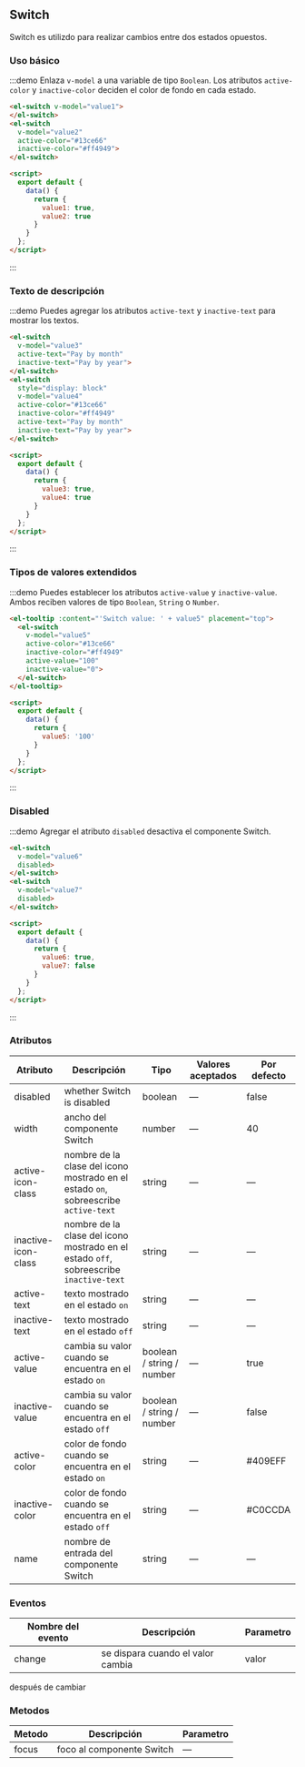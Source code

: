 <style>
  .demo-box.demo-switch {
    .el-switch {
      margin: 20px 20px 20px 0;
    }
  }
</style>

<script>
  export default {
    data() {
      return {
        value1: true,
        value2: true,
        value3: true,
        value4: true,
        value5: '100',
        value6: true,
        value7: false
      }
    }
  };
</script>

## Switch

Switch es utilizdo para realizar cambios entre dos estados opuestos.

### Uso básico

:::demo Enlaza `v-model` a una variable de tipo `Boolean`. Los atributos `active-color` y `inactive-color` deciden el color de fondo en cada estado.

```html
<el-switch v-model="value1">
</el-switch>
<el-switch
  v-model="value2"
  active-color="#13ce66"
  inactive-color="#ff4949">
</el-switch>

<script>
  export default {
    data() {
      return {
        value1: true,
        value2: true
      }
    }
  };
</script>
```
:::

### Texto de descripción
:::demo Puedes agregar los atributos `active-text` y `inactive-text` para mostrar los textos.

```html
<el-switch
  v-model="value3"
  active-text="Pay by month"
  inactive-text="Pay by year">
</el-switch>
<el-switch
  style="display: block"
  v-model="value4"
  active-color="#13ce66"
  inactive-color="#ff4949"
  active-text="Pay by month"
  inactive-text="Pay by year">
</el-switch>

<script>
  export default {
    data() {
      return {
        value3: true,
        value4: true
      }
    }
  };
</script>
```
:::

### Tipos de valores extendidos

:::demo Puedes establecer los atributos `active-value` y `inactive-value`. Ambos reciben valores de tipo `Boolean`, `String` o `Number`.

```html
<el-tooltip :content="'Switch value: ' + value5" placement="top">
  <el-switch
    v-model="value5"
    active-color="#13ce66"
    inactive-color="#ff4949"
    active-value="100"
    inactive-value="0">
  </el-switch>
</el-tooltip>

<script>
  export default {
    data() {
      return {
        value5: '100'
      }
    }
  };
</script>
```

:::

### Disabled

:::demo Agregar el atributo `disabled` desactiva el componente Switch.

```html
<el-switch
  v-model="value6"
  disabled>
</el-switch>
<el-switch
  v-model="value7"
  disabled>
</el-switch>

<script>
  export default {
    data() {
      return {
        value6: true,
        value7: false
      }
    }
  };
</script>
```
:::

### Atributos

 Atributo      | Descripción          | Tipo      | Valores aceptados       | Por defecto
----| ----| ----| ----|----
disabled | whether Switch is disabled | boolean | — | false
width | ancho del componente Switch | number | — | 40
active-icon-class | nombre de la clase del icono mostrado en el estado `on`, sobreescribe `active-text` | string | — | —
inactive-icon-class |nombre de la clase del icono mostrado en el estado `off`, sobreescribe `inactive-text`| string | — | —
active-text | texto mostrado en el estado `on` | string | — | —
inactive-text | texto mostrado en el estado `off` | string | — | —
active-value  | cambia su valor cuando se encuentra en el estado `on` | boolean / string / number | — | true
inactive-value  | cambia su valor cuando se encuentra en el estado `off` | boolean / string / number | — | false
active-color | color de fondo cuando se encuentra en el estado `on` | string | — | #409EFF
inactive-color | color de fondo cuando se encuentra en el estado `off` | string | — | #C0CCDA
name| nombre de entrada del componente Switch | string | — | —

### Eventos

 Nombre del evento | Descripción | Parametro
---- | ----| ----
change | se dispara cuando el valor cambia | valor 
después de cambiar

### Metodos
Metodo | Descripción | Parametro
------|--------|-------
focus | foco al componente Switch | —

